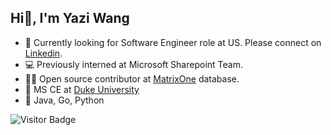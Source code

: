 ## Hi👋, I'm Yazi Wang

- 💼 Currently looking for Software Engineer role at US. Please connect on [Linkedin](https://www.linkedin.com/in/yazi-wang/).
- 💻 Previously interned at Microsoft Sharepoint Team.
- 👨‍💻 Open source contributor at [MatrixOne](https://github.com/matrixorigin/matrixone) database.
- 🏫 MS CE at [Duke University](https://ece.duke.edu/)
- 💾 Java, Go, Python

![Visitor Badge](https://visitor-badge.laobi.icu/badge?page_id=zizicc.visitor-badge)
